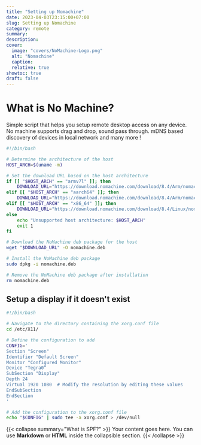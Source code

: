 ```yaml
---
title: "Setting up Nomachine"
date: 2023-04-03T23:15:00+07:00
slug: Setting up Nomachine
category: remote
summary:
description: 
cover:
  image: "covers/NoMachine-Logo.png"
  alt: "Nomachine"
  caption: 
  relative: true
showtoc: true
draft: false
---
```


# What is No Machine?

Simple script that helps you setup remote desktop access on any device.
No machine supports drag and drop, sound pass through. mDNS based discovery of devices in local network and many more !


```bash
#!/bin/bash

# Determine the architecture of the host
HOST_ARCH=$(uname -m)

# Set the download URL based on the host architecture
if [[ "$HOST_ARCH" == "armv7l" ]]; then
    DOWNLOAD_URL="https://download.nomachine.com/download/8.4/Arm/nomachine_8.4.2_1_armhf.deb"
elif [[ "$HOST_ARCH" == "aarch64" ]]; then
    DOWNLOAD_URL="https://download.nomachine.com/download/8.4/Arm/nomachine_8.4.2_1_arm64.deb"
elif [[ "$HOST_ARCH" == "x86_64" ]]; then
    DOWNLOAD_URL="https://download.nomachine.com/download/8.4/Linux/nomachine_8.4.2_1_amd64.deb"
else
    echo "Unsupported host architecture: $HOST_ARCH"
    exit 1
fi

# Download the NoMachine deb package for the host
wget "$DOWNLOAD_URL" -O nomachine.deb

# Install the NoMachine deb package
sudo dpkg -i nomachine.deb

# Remove the NoMachine deb package after installation
rm nomachine.deb


```

## Setup a display if it doesn't exist

```bash
#!/bin/bash

# Navigate to the directory containing the xorg.conf file
cd /etc/X11/

# Define the configuration to add
CONFIG='
Section "Screen"
Identifier "Default Screen"
Monitor "Configured Monitor"
Device "Tegra0”
SubSection "Display"
Depth 24
Virtual 1920 1080  # Modify the resolution by editing these values
EndSubSection
EndSection
'

# Add the configuration to the xorg.conf file
echo "$CONFIG" | sudo tee -a xorg.conf > /dev/null

```

{{< collapse summary="What is SPF?" >}}
Your content goes here. You can use **Markdown** or <strong>HTML</strong> inside the collapsible section.
{{< /collapse >}}

